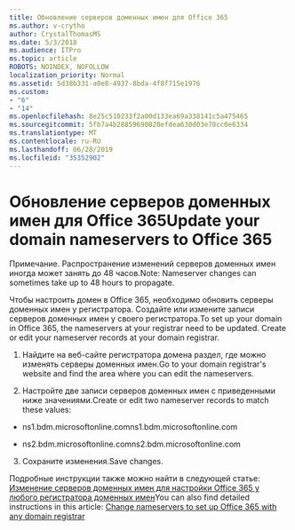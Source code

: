 ```yaml
---
title: Обновление серверов доменных имен для Office 365
ms.author: v-crytho
author: CrystalThomasMS
ms.date: 5/3/2018
ms.audience: ITPro
ms.topic: article
ROBOTS: NOINDEX, NOFOLLOW
localization_priority: Normal
ms.assetid: 5d38b331-a0e8-4937-8bda-4f8f715e1976
ms.custom:
- "6"
- "14"
ms.openlocfilehash: 8e25c510233f2a00d133ea69a338141c5a475465
ms.sourcegitcommit: 5fb7a4b28859690020efdea630d03e70cc0e6334
ms.translationtype: MT
ms.contentlocale: ru-RU
ms.lasthandoff: 06/28/2019
ms.locfileid: "35352902"
---
```

# <a name="update-your-domain-nameservers-to-office-365"></a><span data-ttu-id="8af0a-102">Обновление серверов доменных имен для Office 365</span><span class="sxs-lookup"><span data-stu-id="8af0a-102">Update your domain nameservers to Office 365</span></span>

<span data-ttu-id="8af0a-103">Примечание. Распространение изменений серверов доменных имен иногда может занять до 48 часов.</span><span class="sxs-lookup"><span data-stu-id="8af0a-103">Note: Nameserver changes can sometimes take up to 48 hours to propagate.</span></span>
  
<span data-ttu-id="8af0a-p101">Чтобы настроить домен в Office 365, необходимо обновить серверы доменных имен у регистратора. Создайте или измените записи серверов доменных имен у своего регистратора.</span><span class="sxs-lookup"><span data-stu-id="8af0a-p101">To set up your domain in Office 365, the nameservers at your registrar need to be updated. Create or edit your nameserver records at your domain registrar.</span></span>
  
1. <span data-ttu-id="8af0a-106">Найдите на веб-сайте регистратора домена раздел, где можно изменять серверы доменных имен.</span><span class="sxs-lookup"><span data-stu-id="8af0a-106">Go to your domain registrar's website and find the area where you can edit the nameservers.</span></span>

2. <span data-ttu-id="8af0a-107">Настройте две записи серверов доменных имен с приведенными ниже значениями.</span><span class="sxs-lookup"><span data-stu-id="8af0a-107">Create or edit two nameserver records to match these values:</span></span>

  - <span data-ttu-id="8af0a-108">ns1.bdm.microsoftonline.com</span><span class="sxs-lookup"><span data-stu-id="8af0a-108">ns1.bdm.microsoftonline.com</span></span>

  - <span data-ttu-id="8af0a-109">ns2.bdm.microsoftonline.com</span><span class="sxs-lookup"><span data-stu-id="8af0a-109">ns2.bdm.microsoftonline.com</span></span>

3. <span data-ttu-id="8af0a-110">Сохраните изменения.</span><span class="sxs-lookup"><span data-stu-id="8af0a-110">Save changes.</span></span>

<span data-ttu-id="8af0a-111">Подробные инструкции также можно найти в следующей статье: [Изменение серверов доменных имен для настройки Office 365 у любого регистратора доменных имен](https://support.office.com/article/Change-nameservers-at-any-domain-registrar-to-set-up-Office-365-a8b487a9-2a45-4581-9dc4-5d28a47010a2.aspx)</span><span class="sxs-lookup"><span data-stu-id="8af0a-111">You can also find detailed instructions in this article: [Change nameservers to set up Office 365 with any domain registrar](https://support.office.com/article/Change-nameservers-at-any-domain-registrar-to-set-up-Office-365-a8b487a9-2a45-4581-9dc4-5d28a47010a2.aspx)</span></span>
  